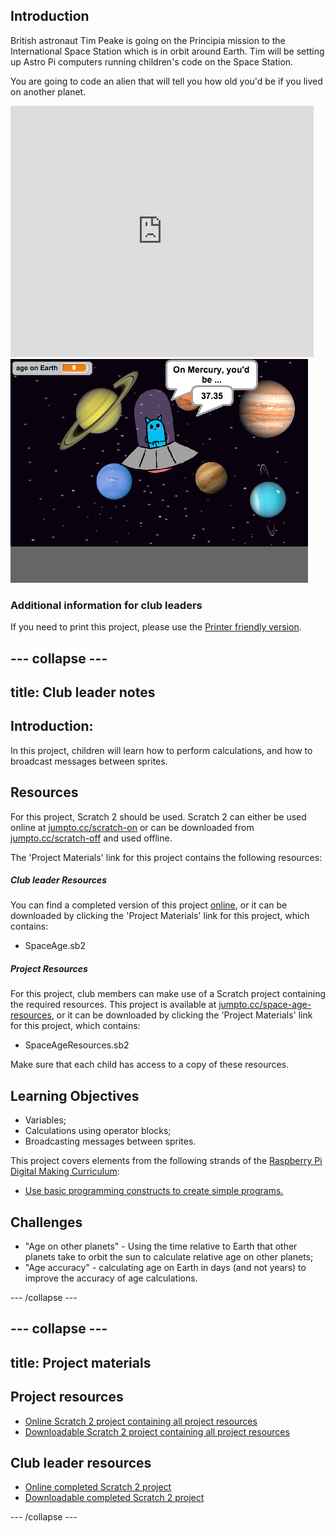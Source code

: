 ## Introduction

British astronaut Tim Peake is going on the Principia mission to the International Space Station which is in orbit around Earth. Tim will be setting up Astro Pi computers running children's code on the Space Station.

You are going to code an alien that will tell you how old you'd be if you lived on another planet.

<div class="scratch-preview">
  <iframe allowtransparency="true" width="485" height="402" src="https://scratch.mit.edu/projects/embed/88123334/?autostart=false" frameborder="0"></iframe>
  <img src="images/age-final.png">
</div>

### Additional information for club leaders

If you need to print this project, please use the [Printer friendly version](https://projects.raspberry-pi.org/en/projects/space-age/print).


--- collapse ---
---
title: Club leader notes
---


## Introduction:
In this project, children will learn how to perform calculations, and how to broadcast messages between sprites.

## Resources
For this project, Scratch 2 should be used. Scratch 2 can either be used online at [jumpto.cc/scratch-on](http://jumpto.cc/scratch-on) or can be downloaded from [jumpto.cc/scratch-off](http://jumpto.cc/scratch-off) and used offline.

The 'Project Materials' link for this project contains the following resources:

##### Club leader Resources

You can find a completed version of this project <a href="http://scratch.mit.edu/projects/88123334/#editor">online</a>, or it can be downloaded by clicking the 'Project Materials' link for this project, which contains:

+ SpaceAge.sb2

##### Project Resources

For this project, club members can make use of a Scratch project containing the required resources. This project is available at [jumpto.cc/space-age-resources](http://jumpto.cc/gravity-resources), or it can be downloaded by clicking the 'Project Materials' link for this project, which contains:

+ SpaceAgeResources.sb2

Make sure that each child has access to a copy of these resources.

## Learning Objectives
+ Variables;
+ Calculations using operator blocks;
+ Broadcasting messages between sprites.

This project covers elements from the following strands of the [Raspberry Pi Digital Making Curriculum](http://rpf.io/curriculum):

+ [Use basic programming constructs to create simple programs.](https://www.raspberrypi.org/curriculum/programming/creator)

## Challenges
+ "Age on other planets" - Using the time relative to Earth that other planets take to orbit the sun to calculate relative age on other planets;
+ "Age accuracy" - calculating age on Earth in days (and not years) to improve the accuracy of age calculations.

--- /collapse ---


--- collapse ---
---
title: Project materials
---
## Project resources
* [Online Scratch 2 project containing all project resources](http://jumpto.cc/space-age-resources)
* [Downloadable Scratch 2 project containing all project resources](resources/SpaceAgeResources.sb2)

## Club leader resources
* [Online completed Scratch 2 project](http://scratch.mit.edu/projects/88123334/#editor)
* [Downloadable completed Scratch 2 project](resources/SpaceAge.sb2)

--- /collapse ---